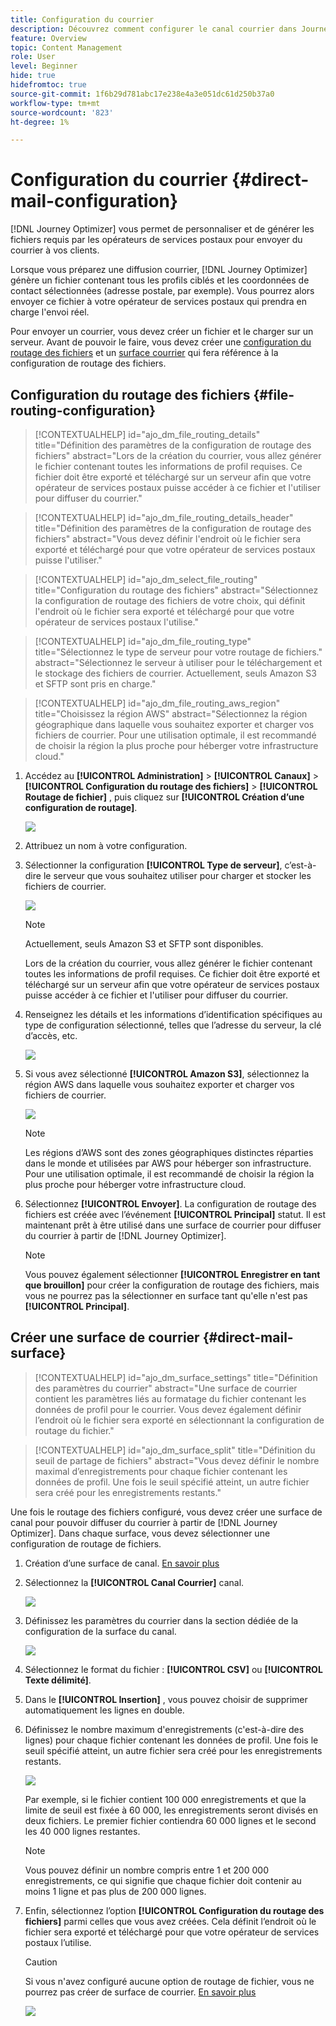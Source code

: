 ```yaml
---
title: Configuration du courrier
description: Découvrez comment configurer le canal courrier dans Journey Optimizer
feature: Overview
topic: Content Management
role: User
level: Beginner
hide: true
hidefromtoc: true
source-git-commit: 1f6b29d781abc17e238e4a3e051dc61d250b37a0
workflow-type: tm+mt
source-wordcount: '823'
ht-degree: 1%

---
```


# Configuration du courrier {#direct-mail-configuration}

[!DNL Journey Optimizer] vous permet de personnaliser et de générer les fichiers requis par les opérateurs de services postaux pour envoyer du courrier à vos clients.

Lorsque vous préparez une diffusion courrier, [!DNL Journey Optimizer] génère un fichier contenant tous les profils ciblés et les coordonnées de contact sélectionnées (adresse postale, par exemple). Vous pourrez alors envoyer ce fichier à votre opérateur de services postaux qui prendra en charge l&#39;envoi réel.

Pour envoyer un courrier, vous devez créer un fichier et le charger sur un serveur. Avant de pouvoir le faire, vous devez créer une [configuration du routage des fichiers](#file-routing-configuration) et un [surface courrier](#direct-mail-surface) qui fera référence à la configuration de routage des fichiers.

## Configuration du routage des fichiers {#file-routing-configuration}

>[!CONTEXTUALHELP]
>id="ajo_dm_file_routing_details"
>title="Définition des paramètres de la configuration de routage des fichiers"
>abstract="Lors de la création du courrier, vous allez générer le fichier contenant toutes les informations de profil requises. Ce fichier doit être exporté et téléchargé sur un serveur afin que votre opérateur de services postaux puisse accéder à ce fichier et l&#39;utiliser pour diffuser du courrier."

>[!CONTEXTUALHELP]
>id="ajo_dm_file_routing_details_header"
>title="Définition des paramètres de la configuration de routage des fichiers"
>abstract="Vous devez définir l&#39;endroit où le fichier sera exporté et téléchargé pour que votre opérateur de services postaux puisse l&#39;utiliser."

>[!CONTEXTUALHELP]
>id="ajo_dm_select_file_routing"
>title="Configuration du routage des fichiers"
>abstract="Sélectionnez la configuration de routage des fichiers de votre choix, qui définit l&#39;endroit où le fichier sera exporté et téléchargé pour que votre opérateur de services postaux l&#39;utilise."

>[!CONTEXTUALHELP]
>id="ajo_dm_file_routing_type"
>title="Sélectionnez le type de serveur pour votre routage de fichiers."
>abstract="Sélectionnez le serveur à utiliser pour le téléchargement et le stockage des fichiers de courrier. Actuellement, seuls Amazon S3 et SFTP sont pris en charge."

>[!CONTEXTUALHELP]
>id="ajo_dm_file_routing_aws_region"
>title="Choisissez la région AWS"
>abstract="Sélectionnez la région géographique dans laquelle vous souhaitez exporter et charger vos fichiers de courrier. Pour une utilisation optimale, il est recommandé de choisir la région la plus proche pour héberger votre infrastructure cloud."

1. Accédez au **[!UICONTROL Administration]** > **[!UICONTROL Canaux]** > **[!UICONTROL Configuration du routage des fichiers]** > **[!UICONTROL Routage de fichier]** , puis cliquez sur **[!UICONTROL Création d’une configuration de routage]**.

   ![](assets/file-routing-config-button.png)

1. Attribuez un nom à votre configuration.

1. Sélectionner la configuration **[!UICONTROL Type de serveur]**, c’est-à-dire le serveur que vous souhaitez utiliser pour charger et stocker les fichiers de courrier.

   ![](assets/file-routing-config-type.png)

   >[!NOTE]
   >
   >Actuellement, seuls Amazon S3 et SFTP sont disponibles.

   Lors de la création du courrier, vous allez générer le fichier contenant toutes les informations de profil requises. Ce fichier doit être exporté et téléchargé sur un serveur afin que votre opérateur de services postaux puisse accéder à ce fichier et l&#39;utiliser pour diffuser du courrier.

1. Renseignez les détails et les informations d’identification spécifiques au type de configuration sélectionné, telles que l’adresse du serveur, la clé d’accès, etc.

   ![](assets/file-routing-config-sftp-details.png)

1. Si vous avez sélectionné **[!UICONTROL Amazon S3]**, sélectionnez la région AWS dans laquelle vous souhaitez exporter et charger vos fichiers de courrier.

   ![](assets/file-routing-config-aws-region.png)

   >[!NOTE]
   >
   >Les régions d’AWS sont des zones géographiques distinctes réparties dans le monde et utilisées par AWS pour héberger son infrastructure. Pour une utilisation optimale, il est recommandé de choisir la région la plus proche pour héberger votre infrastructure cloud.

1. Sélectionnez **[!UICONTROL Envoyer]**. La configuration de routage des fichiers est créée avec l’événement **[!UICONTROL Principal]** statut. Il est maintenant prêt à être utilisé dans une surface de courrier pour diffuser du courrier à partir de [!DNL Journey Optimizer].

   >[!NOTE]
   >
   >Vous pouvez également sélectionner **[!UICONTROL Enregistrer en tant que brouillon]** pour créer la configuration de routage des fichiers, mais vous ne pourrez pas la sélectionner en surface tant qu&#39;elle n&#39;est pas **[!UICONTROL Principal]**.

## Créer une surface de courrier {#direct-mail-surface}

>[!CONTEXTUALHELP]
>id="ajo_dm_surface_settings"
>title="Définition des paramètres du courrier"
>abstract="Une surface de courrier contient les paramètres liés au formatage du fichier contenant les données de profil pour le courrier. Vous devez également définir l’endroit où le fichier sera exporté en sélectionnant la configuration de routage du fichier."

<!--
>[!CONTEXTUALHELP]
>id="ajo_dm_surface_sort"
>title="Define the sort order"
>abstract="If you select this option, the sort will be by profile ID, ascending or descending. If you unselect it, the sorting configuration defined when creating the direct mail message within a journey or a campaign."-->

>[!CONTEXTUALHELP]
>id="ajo_dm_surface_split"
>title="Définition du seuil de partage de fichiers"
>abstract="Vous devez définir le nombre maximal d’enregistrements pour chaque fichier contenant les données de profil. Une fois le seuil spécifié atteint, un autre fichier sera créé pour les enregistrements restants."

Une fois le routage des fichiers configuré, vous devez créer une surface de canal pour pouvoir diffuser du courrier à partir de [!DNL Journey Optimizer]. Dans chaque surface, vous devez sélectionner une configuration de routage de fichiers.

1. Création d’une surface de canal. [En savoir plus](channel-surfaces.md)

1. Sélectionnez la **[!UICONTROL Canal Courrier]** canal.

   ![](assets/surface-direct-mail-channel.png)

1. Définissez les paramètres du courrier dans la section dédiée de la configuration de la surface du canal.

   ![](assets/surface-direct-mail-settings.png)

1. Sélectionnez le format du fichier : **[!UICONTROL CSV]** ou **[!UICONTROL Texte délimité]**.

1. Dans le **[!UICONTROL Insertion]** , vous pouvez choisir de supprimer automatiquement les lignes en double.

1. Définissez le nombre maximum d&#39;enregistrements (c&#39;est-à-dire des lignes) pour chaque fichier contenant les données de profil. Une fois le seuil spécifié atteint, un autre fichier sera créé pour les enregistrements restants.

   ![](assets/surface-direct-mail-split.png)

   Par exemple, si le fichier contient 100 000 enregistrements et que la limite de seuil est fixée à 60 000, les enregistrements seront divisés en deux fichiers. Le premier fichier contiendra 60 000 lignes et le second les 40 000 lignes restantes.

   >[!NOTE]
   >
   >Vous pouvez définir un nombre compris entre 1 et 200 000 enregistrements, ce qui signifie que chaque fichier doit contenir au moins 1 ligne et pas plus de 200 000 lignes.

1. Enfin, sélectionnez l’option **[!UICONTROL Configuration du routage des fichiers]** parmi celles que vous avez créées. Cela définit l’endroit où le fichier sera exporté et téléchargé pour que votre opérateur de services postaux l’utilise.

   >[!CAUTION]
   >
   >Si vous n&#39;avez configuré aucune option de routage de fichier, vous ne pourrez pas créer de surface de courrier. [En savoir plus](#file-routing-configuration)

   ![](assets/surface-direct-mail-file-routing.png)